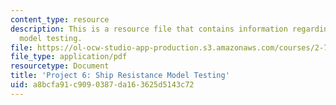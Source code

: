 ```yaml
---
content_type: resource
description: This is a resource file that contains information regarding ship resistance
  model testing.
file: https://ol-ocw-studio-app-production.s3.amazonaws.com/courses/2-700-principles-of-naval-architecture-fall-2014/a8bcfa91c9090387da163625d5143c72_MIT2_700F14_project_6.pdf
file_type: application/pdf
resourcetype: Document
title: 'Project 6: Ship Resistance Model Testing'
uid: a8bcfa91-c909-0387-da16-3625d5143c72
---
```


